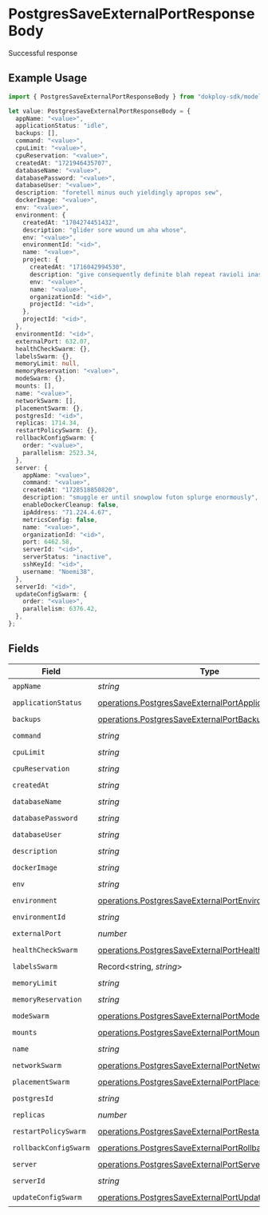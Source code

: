 # PostgresSaveExternalPortResponseBody

Successful response

## Example Usage

```typescript
import { PostgresSaveExternalPortResponseBody } from "dokploy-sdk/models/operations";

let value: PostgresSaveExternalPortResponseBody = {
  appName: "<value>",
  applicationStatus: "idle",
  backups: [],
  command: "<value>",
  cpuLimit: "<value>",
  cpuReservation: "<value>",
  createdAt: "1721946435707",
  databaseName: "<value>",
  databasePassword: "<value>",
  databaseUser: "<value>",
  description: "foretell minus ouch yieldingly apropos sew",
  dockerImage: "<value>",
  env: "<value>",
  environment: {
    createdAt: "1704274451432",
    description: "glider sore wound um aha whose",
    env: "<value>",
    environmentId: "<id>",
    name: "<value>",
    project: {
      createdAt: "1716042994530",
      description: "give consequently definite blah repeat ravioli inasmuch",
      env: "<value>",
      name: "<value>",
      organizationId: "<id>",
      projectId: "<id>",
    },
    projectId: "<id>",
  },
  environmentId: "<id>",
  externalPort: 632.07,
  healthCheckSwarm: {},
  labelsSwarm: {},
  memoryLimit: null,
  memoryReservation: "<value>",
  modeSwarm: {},
  mounts: [],
  name: "<value>",
  networkSwarm: [],
  placementSwarm: {},
  postgresId: "<id>",
  replicas: 1714.34,
  restartPolicySwarm: {},
  rollbackConfigSwarm: {
    order: "<value>",
    parallelism: 2523.34,
  },
  server: {
    appName: "<value>",
    command: "<value>",
    createdAt: "1728518850820",
    description: "smuggle er until snowplow futon splurge enormously",
    enableDockerCleanup: false,
    ipAddress: "71.224.4.67",
    metricsConfig: false,
    name: "<value>",
    organizationId: "<id>",
    port: 6462.58,
    serverId: "<id>",
    serverStatus: "inactive",
    sshKeyId: "<id>",
    username: "Noemi38",
  },
  serverId: "<id>",
  updateConfigSwarm: {
    order: "<value>",
    parallelism: 6376.42,
  },
};
```

## Fields

| Field                                                                                                                            | Type                                                                                                                             | Required                                                                                                                         | Description                                                                                                                      |
| -------------------------------------------------------------------------------------------------------------------------------- | -------------------------------------------------------------------------------------------------------------------------------- | -------------------------------------------------------------------------------------------------------------------------------- | -------------------------------------------------------------------------------------------------------------------------------- |
| `appName`                                                                                                                        | *string*                                                                                                                         | :heavy_check_mark:                                                                                                               | N/A                                                                                                                              |
| `applicationStatus`                                                                                                              | [operations.PostgresSaveExternalPortApplicationStatus](../../models/operations/postgressaveexternalportapplicationstatus.md)     | :heavy_check_mark:                                                                                                               | N/A                                                                                                                              |
| `backups`                                                                                                                        | [operations.PostgresSaveExternalPortBackup](../../models/operations/postgressaveexternalportbackup.md)[]                         | :heavy_check_mark:                                                                                                               | N/A                                                                                                                              |
| `command`                                                                                                                        | *string*                                                                                                                         | :heavy_check_mark:                                                                                                               | N/A                                                                                                                              |
| `cpuLimit`                                                                                                                       | *string*                                                                                                                         | :heavy_check_mark:                                                                                                               | N/A                                                                                                                              |
| `cpuReservation`                                                                                                                 | *string*                                                                                                                         | :heavy_check_mark:                                                                                                               | N/A                                                                                                                              |
| `createdAt`                                                                                                                      | *string*                                                                                                                         | :heavy_check_mark:                                                                                                               | N/A                                                                                                                              |
| `databaseName`                                                                                                                   | *string*                                                                                                                         | :heavy_check_mark:                                                                                                               | N/A                                                                                                                              |
| `databasePassword`                                                                                                               | *string*                                                                                                                         | :heavy_check_mark:                                                                                                               | N/A                                                                                                                              |
| `databaseUser`                                                                                                                   | *string*                                                                                                                         | :heavy_check_mark:                                                                                                               | N/A                                                                                                                              |
| `description`                                                                                                                    | *string*                                                                                                                         | :heavy_check_mark:                                                                                                               | N/A                                                                                                                              |
| `dockerImage`                                                                                                                    | *string*                                                                                                                         | :heavy_check_mark:                                                                                                               | N/A                                                                                                                              |
| `env`                                                                                                                            | *string*                                                                                                                         | :heavy_check_mark:                                                                                                               | N/A                                                                                                                              |
| `environment`                                                                                                                    | [operations.PostgresSaveExternalPortEnvironment](../../models/operations/postgressaveexternalportenvironment.md)                 | :heavy_check_mark:                                                                                                               | N/A                                                                                                                              |
| `environmentId`                                                                                                                  | *string*                                                                                                                         | :heavy_check_mark:                                                                                                               | N/A                                                                                                                              |
| `externalPort`                                                                                                                   | *number*                                                                                                                         | :heavy_check_mark:                                                                                                               | N/A                                                                                                                              |
| `healthCheckSwarm`                                                                                                               | [operations.PostgresSaveExternalPortHealthCheckSwarm](../../models/operations/postgressaveexternalporthealthcheckswarm.md)       | :heavy_check_mark:                                                                                                               | N/A                                                                                                                              |
| `labelsSwarm`                                                                                                                    | Record<string, *string*>                                                                                                         | :heavy_check_mark:                                                                                                               | N/A                                                                                                                              |
| `memoryLimit`                                                                                                                    | *string*                                                                                                                         | :heavy_check_mark:                                                                                                               | N/A                                                                                                                              |
| `memoryReservation`                                                                                                              | *string*                                                                                                                         | :heavy_check_mark:                                                                                                               | N/A                                                                                                                              |
| `modeSwarm`                                                                                                                      | [operations.PostgresSaveExternalPortModeSwarm](../../models/operations/postgressaveexternalportmodeswarm.md)                     | :heavy_check_mark:                                                                                                               | N/A                                                                                                                              |
| `mounts`                                                                                                                         | [operations.PostgresSaveExternalPortMount](../../models/operations/postgressaveexternalportmount.md)[]                           | :heavy_check_mark:                                                                                                               | N/A                                                                                                                              |
| `name`                                                                                                                           | *string*                                                                                                                         | :heavy_check_mark:                                                                                                               | N/A                                                                                                                              |
| `networkSwarm`                                                                                                                   | [operations.PostgresSaveExternalPortNetworkSwarm](../../models/operations/postgressaveexternalportnetworkswarm.md)[]             | :heavy_check_mark:                                                                                                               | N/A                                                                                                                              |
| `placementSwarm`                                                                                                                 | [operations.PostgresSaveExternalPortPlacementSwarm](../../models/operations/postgressaveexternalportplacementswarm.md)           | :heavy_check_mark:                                                                                                               | N/A                                                                                                                              |
| `postgresId`                                                                                                                     | *string*                                                                                                                         | :heavy_check_mark:                                                                                                               | N/A                                                                                                                              |
| `replicas`                                                                                                                       | *number*                                                                                                                         | :heavy_check_mark:                                                                                                               | N/A                                                                                                                              |
| `restartPolicySwarm`                                                                                                             | [operations.PostgresSaveExternalPortRestartPolicySwarm](../../models/operations/postgressaveexternalportrestartpolicyswarm.md)   | :heavy_check_mark:                                                                                                               | N/A                                                                                                                              |
| `rollbackConfigSwarm`                                                                                                            | [operations.PostgresSaveExternalPortRollbackConfigSwarm](../../models/operations/postgressaveexternalportrollbackconfigswarm.md) | :heavy_check_mark:                                                                                                               | N/A                                                                                                                              |
| `server`                                                                                                                         | [operations.PostgresSaveExternalPortServer](../../models/operations/postgressaveexternalportserver.md)                           | :heavy_check_mark:                                                                                                               | N/A                                                                                                                              |
| `serverId`                                                                                                                       | *string*                                                                                                                         | :heavy_check_mark:                                                                                                               | N/A                                                                                                                              |
| `updateConfigSwarm`                                                                                                              | [operations.PostgresSaveExternalPortUpdateConfigSwarm](../../models/operations/postgressaveexternalportupdateconfigswarm.md)     | :heavy_check_mark:                                                                                                               | N/A                                                                                                                              |
